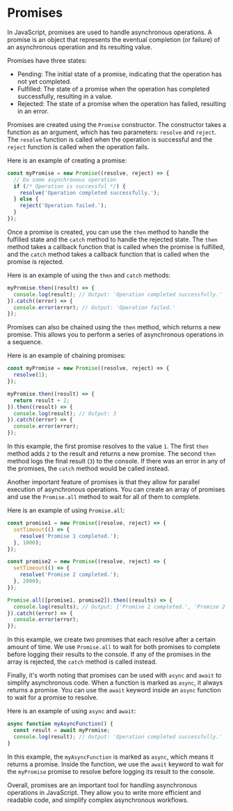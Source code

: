 # Promises

In JavaScript, promises are used to handle asynchronous operations. A promise is an object that represents the eventual completion (or failure) of an asynchronous operation and its resulting value.

Promises have three states:
* Pending: The initial state of a promise, indicating that the operation has not yet completed.
* Fulfilled: The state of a promise when the operation has completed successfully, resulting in a value.
* Rejected: The state of a promise when the operation has failed, resulting in an error.

Promises are created using the `Promise` constructor. The constructor takes a function as an argument, which has two parameters: `resolve` and `reject`. The `resolve` function is called when the operation is successful and the `reject` function is called when the operation fails.

Here is an example of creating a promise:

```js
const myPromise = new Promise((resolve, reject) => {
  // Do some asynchronous operation
  if (/* Operation is successful */) {
    resolve('Operation completed successfully.');
  } else {
    reject('Operation failed.');
  }
});
```

Once a promise is created, you can use the `then` method to handle the fulfilled state and the `catch` method to handle the rejected state. The `then` method takes a callback function that is called when the promise is fulfilled, and the `catch` method takes a callback function that is called when the promise is rejected.

Here is an example of using the `then` and `catch` methods:

```js
myPromise.then((result) => {
  console.log(result); // Output: 'Operation completed successfully.'
}).catch((error) => {
  console.error(error); // Output: 'Operation failed.'
});
```
Promises can also be chained using the `then` method, which returns a new promise. This allows you to perform a series of asynchronous operations in a sequence.

Here is an example of chaining promises:
```js
const myPromise = new Promise((resolve, reject) => {
  resolve(1);
});

myPromise.then((result) => {
  return result + 2;
}).then((result) => {
  console.log(result); // Output: 3
}).catch((error) => {
  console.error(error);
});
```
In this example, the first promise resolves to the value `1`. The first `then` method adds `2` to the result and returns a new promise. The second `then` method logs the final result (`3`) to the console. If there was an error in any of the promises, the `catch` method would be called instead.

Another important feature of promises is that they allow for parallel execution of asynchronous operations. You can create an array of promises and use the `Promise.all` method to wait for all of them to complete.

Here is an example of using `Promise.all`:
```js
const promise1 = new Promise((resolve, reject) => {
  setTimeout(() => {
    resolve('Promise 1 completed.');
  }, 1000);
});

const promise2 = new Promise((resolve, reject) => {
  setTimeout(() => {
    resolve('Promise 2 completed.');
  }, 2000);
});

Promise.all([promise1, promise2]).then((results) => {
  console.log(results); // Output: ['Promise 1 completed.', 'Promise 2 completed.']
}).catch((error) => {
  console.error(error);
});
```
In this example, we create two promises that each resolve after a certain amount of time. We use `Promise.all` to wait for both promises to complete before logging their results to the console. If any of the promises in the array is rejected, the `catch` method is called instead.

Finally, it's worth noting that promises can be used with `async` and `await` to simplify asynchronous code. When a function is marked as `async`, it always returns a promise. You can use the `await` keyword inside an `async` function to wait for a promise to resolve.

Here is an example of using `async` and `await`:
```js
async function myAsyncFunction() {
  const result = await myPromise;
  console.log(result); // Output: 'Operation completed successfully.'
}
```
In this example, the `myAsyncFunction` is marked as `async`, which means it returns a promise. Inside the function, we use the `await` keyword to wait for the `myPromise` promise to resolve before logging its result to the console.

Overall, promises are an important tool for handling asynchronous operations in JavaScript. They allow you to write more efficient and readable code, and simplify complex asynchronous workflows.

